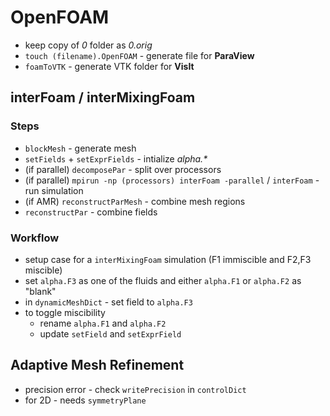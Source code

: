 # OpenFOAM
- keep copy of _0_ folder as _0.orig_  
- `touch (filename).OpenFOAM` - generate file for __ParaView__  
- `foamToVTK` - generate VTK folder for __VisIt__

## interFoam / interMixingFoam
### Steps
- `blockMesh` - generate mesh
- `setFields` + `setExprFields` - intialize _alpha.*_
- (if parallel) `decomposePar` - split over processors
- (if parallel) `mpirun -np (processors) interFoam -parallel` / `interFoam` - run simulation
- (if AMR) `reconstructParMesh` - combine mesh regions
- `reconstructPar` - combine fields
### Workflow
- setup case for a `interMixingFoam` simulation (F1 immiscible and F2,F3 miscible)
- set `alpha.F3` as one of the fluids and either `alpha.F1` or `alpha.F2` as "blank"
- in `dynamicMeshDict` - set field to `alpha.F3`
- to toggle miscibility
  - rename `alpha.F1` and `alpha.F2`
  - update `setField` and `setExprField`

## Adaptive Mesh Refinement
- precision error - check `writePrecision` in `controlDict`
- for 2D - needs `symmetryPlane`
